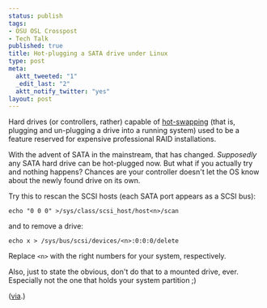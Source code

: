 ```yaml
--- 
status: publish
tags: 
- OSU OSL Crosspost
- Tech Talk
published: true
title: Hot-plugging a SATA drive under Linux
type: post
meta: 
  aktt_tweeted: "1"
  _edit_last: "2"
  aktt_notify_twitter: "yes"
layout: post
---
```

Hard drives (or controllers, rather) capable of <a href="http://en.wikipedia.org/wiki/Hot_swapping">hot-swapping</a> (that is, plugging and un-plugging a drive into a running system) used to be a feature reserved for expensive professional RAID installations.

With the advent of SATA in the mainstream, that has changed. <em>Supposedly</em> any SATA hard drive can be hot-plugged now. But what if you actually try and nothing happens? Chances are your controller doesn't let the OS know about the newly found drive on its own.

Try this to rescan the SCSI hosts (each SATA port appears as a SCSI bus):

<pre><code>echo "0 0 0" >/sys/class/scsi_host/host&lt;n&gt;/scan</code></pre>

and to remove a drive:

<pre><code>echo x > /sys/bus/scsi/devices/&lt;n&gt;:0:0:0/delete</code></pre>

Replace <code>&lt;n&gt;</code> with the right numbers for your system, respectively.

Also, just to state the obvious, don't do that to a mounted drive, ever. Especially not the one that holds your system partition ;)

<p class="credits">(<a href="http://forums.whirlpool.net.au/forum-replies-archive.cfm/1041574.html">via</a>.)</p>
